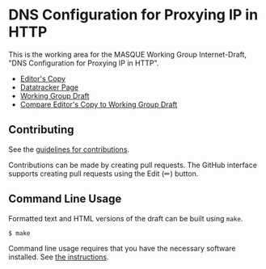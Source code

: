 # DNS Configuration for Proxying IP in HTTP

This is the working area for the MASQUE Working Group Internet-Draft, "DNS Configuration for Proxying IP in HTTP".

* [Editor's Copy](https://ietf-wg-masque.github.io/draft-ietf-masque-connect-ip-dns/#go.draft-ietf-masque-connect-ip-dns.html)
* [Datatracker Page](https://datatracker.ietf.org/doc/draft-ietf-masque-connect-ip-dns)
* [Working Group Draft](https://datatracker.ietf.org/doc/html/draft-ietf-masque-connect-ip-dns)
* [Compare Editor's Copy to Working Group Draft](https://ietf-wg-masque.github.io/draft-ietf-masque-connect-ip-dns/#go.draft-ietf-masque-connect-ip-dns.diff)


## Contributing

See the
[guidelines for contributions](https://github.com/ietf-wg-masque/draft-ietf-masque-connect-ip-dns/blob/main/CONTRIBUTING.md).

Contributions can be made by creating pull requests.
The GitHub interface supports creating pull requests using the Edit (✏) button.


## Command Line Usage

Formatted text and HTML versions of the draft can be built using `make`.

```sh
$ make
```

Command line usage requires that you have the necessary software installed.  See
[the instructions](https://github.com/martinthomson/i-d-template/blob/main/doc/SETUP.md).

